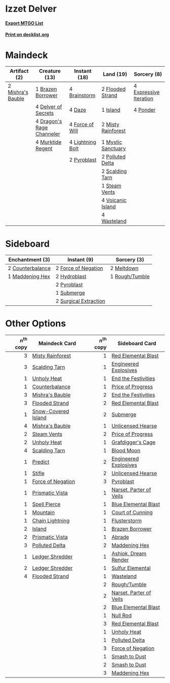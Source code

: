 # Izzet Delver

#### [Export MTGO List](../collection/Izzet%20Delver/Izzet%20Delver.txt)
#### [Print on decklist.org](http://decklist.org/?deckmain=4%09Brainstorm%0A1%09Brazen%20Borrower%0A4%09Daze%0A4%09Delver%20of%20Secrets%0A4%09Dragon's%20Rage%20Channeler%0A4%09Expressive%20Iteration%0A2%09Flooded%20Strand%0A4%09Force%20of%20Will%0A1%09Island%0A4%09Lightning%20Bolt%0A2%09Mishra's%20Bauble%0A2%09Misty%20Rainforest%0A4%09Murktide%20Regent%0A1%09Mystic%20Sanctuary%0A2%09Polluted%20Delta%0A4%09Ponder%0A2%09Pyroblast%0A2%09Scalding%20Tarn%0A1%09Steam%20Vents%0A4%09Volcanic%20Island%0A4%09Wasteland&deckside=2%09Counterbalance%0A2%09Force%20of%20Negation%0A2%09Hydroblast%0A1%09Maddening%20Hex%0A2%09Meltdown%0A2%09Pyroblast%0A1%09Rough/Tumble%0A1%09Submerge%0A2%09Surgical%20Extraction)
# Maindeck

|                                        Artifact (2)                                        |                                           Creature (13)                                            |                                      Instant (18)                                      |                                          Land (19)                                          |                                           Sorcery (8)                                           |
|--------------------------------------------------------------------------------------------|----------------------------------------------------------------------------------------------------|----------------------------------------------------------------------------------------|---------------------------------------------------------------------------------------------|-------------------------------------------------------------------------------------------------|
|2 [Mishra's Bauble](http://gatherer.wizards.com/Pages/Card/Details.aspx?multiverseid=122122)|1 [Brazen Borrower](http://gatherer.wizards.com/Pages/Card/Details.aspx?multiverseid=473001)        |4 [Brainstorm](http://gatherer.wizards.com/Pages/Card/Details.aspx?multiverseid=3897)   |2 [Flooded Strand](http://gatherer.wizards.com/Pages/Card/Details.aspx?multiverseid=405098)  |4 [Expressive Iteration](http://gatherer.wizards.com/Pages/Card/Details.aspx?multiverseid=513678)|
|                                                                                            |4 [Delver of Secrets](http://gatherer.wizards.com/Pages/Card/Details.aspx?multiverseid=226749)      |4 [Daze](http://gatherer.wizards.com/Pages/Card/Details.aspx?multiverseid=189255)       |1 [Island](http://gatherer.wizards.com/Pages/Card/Details.aspx?multiverseid=439857)          |4 [Ponder](http://gatherer.wizards.com/Pages/Card/Details.aspx?multiverseid=451051)              |
|                                                                                            |4 [Dragon's Rage Channeler](http://gatherer.wizards.com/Pages/Card/Details.aspx?multiverseid=522197)|4 [Force of Will](http://gatherer.wizards.com/Pages/Card/Details.aspx?multiverseid=3107)|2 [Misty Rainforest](http://gatherer.wizards.com/Pages/Card/Details.aspx?multiverseid=405102)|                                                                                                 |
|                                                                                            |4 [Murktide Regent](http://gatherer.wizards.com/Pages/Card/Details.aspx?multiverseid=522128)        |4 [Lightning Bolt](http://gatherer.wizards.com/Pages/Card/Details.aspx?multiverseid=806)|1 [Mystic Sanctuary](http://gatherer.wizards.com/Pages/Card/Details.aspx?multiverseid=473209)|                                                                                                 |
|                                                                                            |                                                                                                    |2 [Pyroblast](http://gatherer.wizards.com/Pages/Card/Details.aspx?multiverseid=4083)    |2 [Polluted Delta](http://gatherer.wizards.com/Pages/Card/Details.aspx?multiverseid=405104)  |                                                                                                 |
|                                                                                            |                                                                                                    |                                                                                        |2 [Scalding Tarn](http://gatherer.wizards.com/Pages/Card/Details.aspx?multiverseid=405107)   |                                                                                                 |
|                                                                                            |                                                                                                    |                                                                                        |1 [Steam Vents](http://gatherer.wizards.com/Pages/Card/Details.aspx?multiverseid=405109)     |                                                                                                 |
|                                                                                            |                                                                                                    |                                                                                        |4 [Volcanic Island](http://gatherer.wizards.com/Pages/Card/Details.aspx?multiverseid=887)    |                                                                                                 |
|                                                                                            |                                                                                                    |                                                                                        |4 [Wasteland](http://gatherer.wizards.com/Pages/Card/Details.aspx?multiverseid=413790)       |                                                                                                 |


# Sideboard

|                                      Enchantment (3)                                      |                                          Instant (9)                                           |                                       Sorcery (3)                                       |
|-------------------------------------------------------------------------------------------|------------------------------------------------------------------------------------------------|-----------------------------------------------------------------------------------------|
|2 [Counterbalance](http://gatherer.wizards.com/Pages/Card/Details.aspx?multiverseid=121159)|2 [Force of Negation](http://gatherer.wizards.com/Pages/Card/Details.aspx?multiverseid=464001)  |2 [Meltdown](http://gatherer.wizards.com/Pages/Card/Details.aspx?multiverseid=10466)     |
|1 [Maddening Hex](http://gatherer.wizards.com/Pages/Card/Details.aspx?multiverseid=531937) |2 [Hydroblast](http://gatherer.wizards.com/Pages/Card/Details.aspx?multiverseid=3915)           |1 [Rough/Tumble](http://gatherer.wizards.com/Pages/Card/Details.aspx?multiverseid=376475)|
|                                                                                           |2 [Pyroblast](http://gatherer.wizards.com/Pages/Card/Details.aspx?multiverseid=4083)            |                                                                                         |
|                                                                                           |1 [Submerge](http://gatherer.wizards.com/Pages/Card/Details.aspx?multiverseid=21296)            |                                                                                         |
|                                                                                           |2 [Surgical Extraction](http://gatherer.wizards.com/Pages/Card/Details.aspx?multiverseid=397706)|                                                                                         |


# Other Options

|*n*<sup>th</sup> copy|                                        Maindeck Card                                         |*n*<sup>th</sup> copy|                                          Sideboard Card                                          |
|--------------------:|----------------------------------------------------------------------------------------------|--------------------:|--------------------------------------------------------------------------------------------------|
|                    3|[Misty Rainforest](http://gatherer.wizards.com/Pages/Card/Details.aspx?multiverseid=405102)   |                    1|[Red Elemental Blast](http://gatherer.wizards.com/Pages/Card/Details.aspx?multiverseid=814)       |
|                    3|[Scalding Tarn](http://gatherer.wizards.com/Pages/Card/Details.aspx?multiverseid=405107)      |                    1|[Engineered Explosives](http://gatherer.wizards.com/Pages/Card/Details.aspx?multiverseid=50139)   |
|                    1|[Unholy Heat](http://gatherer.wizards.com/Pages/Card/Details.aspx?multiverseid=522221)        |                    1|[End the Festivities](http://gatherer.wizards.com/Pages/Card/Details.aspx?multiverseid=541010)    |
|                    1|[Counterbalance](http://gatherer.wizards.com/Pages/Card/Details.aspx?multiverseid=121159)     |                    1|[Price of Progress](http://gatherer.wizards.com/Pages/Card/Details.aspx?multiverseid=413683)      |
|                    3|[Mishra's Bauble](http://gatherer.wizards.com/Pages/Card/Details.aspx?multiverseid=122122)    |                    2|[End the Festivities](http://gatherer.wizards.com/Pages/Card/Details.aspx?multiverseid=541010)    |
|                    3|[Flooded Strand](http://gatherer.wizards.com/Pages/Card/Details.aspx?multiverseid=405098)     |                    2|[Red Elemental Blast](http://gatherer.wizards.com/Pages/Card/Details.aspx?multiverseid=814)       |
|                    1|[Snow-Covered Island](http://gatherer.wizards.com/Pages/Card/Details.aspx?multiverseid=121130)|                    2|[Submerge](http://gatherer.wizards.com/Pages/Card/Details.aspx?multiverseid=21296)                |
|                    4|[Mishra's Bauble](http://gatherer.wizards.com/Pages/Card/Details.aspx?multiverseid=122122)    |                    1|[Unlicensed Hearse](http://gatherer.wizards.com/Pages/Card/Details.aspx?multiverseid=555447)      |
|                    2|[Steam Vents](http://gatherer.wizards.com/Pages/Card/Details.aspx?multiverseid=405109)        |                    2|[Price of Progress](http://gatherer.wizards.com/Pages/Card/Details.aspx?multiverseid=413683)      |
|                    2|[Unholy Heat](http://gatherer.wizards.com/Pages/Card/Details.aspx?multiverseid=522221)        |                    1|[Grafdigger's Cage](http://gatherer.wizards.com/Pages/Card/Details.aspx?multiverseid=278452)      |
|                    4|[Scalding Tarn](http://gatherer.wizards.com/Pages/Card/Details.aspx?multiverseid=405107)      |                    1|[Blood Moon](http://gatherer.wizards.com/Pages/Card/Details.aspx?multiverseid=45386)              |
|                    1|[Predict](http://gatherer.wizards.com/Pages/Card/Details.aspx?multiverseid=451053)            |                    2|[Engineered Explosives](http://gatherer.wizards.com/Pages/Card/Details.aspx?multiverseid=50139)   |
|                    1|[Stifle](http://gatherer.wizards.com/Pages/Card/Details.aspx?multiverseid=382377)             |                    2|[Unlicensed Hearse](http://gatherer.wizards.com/Pages/Card/Details.aspx?multiverseid=555447)      |
|                    1|[Force of Negation](http://gatherer.wizards.com/Pages/Card/Details.aspx?multiverseid=464001)  |                    3|[Pyroblast](http://gatherer.wizards.com/Pages/Card/Details.aspx?multiverseid=4083)                |
|                    1|[Prismatic Vista](http://gatherer.wizards.com/Pages/Card/Details.aspx?multiverseid=464193)    |                    1|[Narset, Parter of Veils](http://gatherer.wizards.com/Pages/Card/Details.aspx?multiverseid=460988)|
|                    1|[Spell Pierce](http://gatherer.wizards.com/Pages/Card/Details.aspx?multiverseid=425876)       |                    1|[Blue Elemental Blast](http://gatherer.wizards.com/Pages/Card/Details.aspx?multiverseid=694)      |
|                    1|[Mountain](http://gatherer.wizards.com/Pages/Card/Details.aspx?multiverseid=439859)           |                    1|[Court of Cunning](http://gatherer.wizards.com/Pages/Card/Details.aspx?multiverseid=497583)       |
|                    1|[Chain Lightning](http://gatherer.wizards.com/Pages/Card/Details.aspx?multiverseid=446139)    |                    1|[Flusterstorm](http://gatherer.wizards.com/Pages/Card/Details.aspx?multiverseid=228255)           |
|                    2|[Island](http://gatherer.wizards.com/Pages/Card/Details.aspx?multiverseid=439857)             |                    1|[Brazen Borrower](http://gatherer.wizards.com/Pages/Card/Details.aspx?multiverseid=473001)        |
|                    2|[Prismatic Vista](http://gatherer.wizards.com/Pages/Card/Details.aspx?multiverseid=464193)    |                    1|[Abrade](http://gatherer.wizards.com/Pages/Card/Details.aspx?multiverseid=430772)                 |
|                    3|[Polluted Delta](http://gatherer.wizards.com/Pages/Card/Details.aspx?multiverseid=405104)     |                    2|[Maddening Hex](http://gatherer.wizards.com/Pages/Card/Details.aspx?multiverseid=531937)          |
|                    1|[Ledger Shredder](http://gatherer.wizards.com/Pages/Card/Details.aspx?multiverseid=555247)    |                    1|[Ashiok, Dream Render](http://gatherer.wizards.com/Pages/Card/Details.aspx?multiverseid=461155)   |
|                    2|[Ledger Shredder](http://gatherer.wizards.com/Pages/Card/Details.aspx?multiverseid=555247)    |                    1|[Sulfur Elemental](http://gatherer.wizards.com/Pages/Card/Details.aspx?multiverseid=122416)       |
|                    4|[Flooded Strand](http://gatherer.wizards.com/Pages/Card/Details.aspx?multiverseid=405098)     |                    1|[Wasteland](http://gatherer.wizards.com/Pages/Card/Details.aspx?multiverseid=413790)              |
|                     |                                                                                              |                    2|[Rough/Tumble](http://gatherer.wizards.com/Pages/Card/Details.aspx?multiverseid=376475)           |
|                     |                                                                                              |                    2|[Narset, Parter of Veils](http://gatherer.wizards.com/Pages/Card/Details.aspx?multiverseid=460988)|
|                     |                                                                                              |                    2|[Blue Elemental Blast](http://gatherer.wizards.com/Pages/Card/Details.aspx?multiverseid=694)      |
|                     |                                                                                              |                    1|[Null Rod](http://gatherer.wizards.com/Pages/Card/Details.aspx?multiverseid=383034)               |
|                     |                                                                                              |                    3|[Red Elemental Blast](http://gatherer.wizards.com/Pages/Card/Details.aspx?multiverseid=814)       |
|                     |                                                                                              |                    1|[Unholy Heat](http://gatherer.wizards.com/Pages/Card/Details.aspx?multiverseid=522221)            |
|                     |                                                                                              |                    1|[Polluted Delta](http://gatherer.wizards.com/Pages/Card/Details.aspx?multiverseid=405104)         |
|                     |                                                                                              |                    3|[Force of Negation](http://gatherer.wizards.com/Pages/Card/Details.aspx?multiverseid=464001)      |
|                     |                                                                                              |                    1|[Smash to Dust](http://gatherer.wizards.com/Pages/Card/Details.aspx?multiverseid=574624)          |
|                     |                                                                                              |                    2|[Smash to Dust](http://gatherer.wizards.com/Pages/Card/Details.aspx?multiverseid=574624)          |
|                     |                                                                                              |                    3|[Maddening Hex](http://gatherer.wizards.com/Pages/Card/Details.aspx?multiverseid=531937)          |

